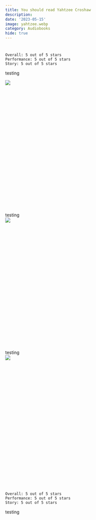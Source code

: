 ```yaml
---
title: You should read Yahtzee Croshaw
description: 
date: '2023-05-15'
image: yahtzee.webp
category: Audiobooks
hide: true
---
```


# 

```
Overall: 5 out of 5 stars
Performance: 5 out of 5 stars
Story: 5 out of 5 stars
```
testing 
<div class="rounded shadow-xl bg-indigo-300 overflow-hidden relative mb-4 mt-4" style="height: 30em;">
    <img class="w-full absolute -bottom-14 object-cover" src="/images/mogworld.jpg">
</div>
testing
<div class="rounded shadow-xl bg-indigo-300 overflow-hidden relative mb-4 mt-4" style="height: 30em;">
    <img class="w-full absolute -bottom-14 object-cover" src="/images/mckweon.jpg">
</div>
testing
<div class="rounded shadow-xl bg-indigo-300 overflow-hidden relative mb-4 mt-4" style="height: 30em;">
    <img class="w-full absolute -bottom-14 object-cover" src="/images/deda.jpg">
</div>

```
Overall: 5 out of 5 stars
Performance: 5 out of 5 stars
Story: 5 out of 5 stars
```

testing
